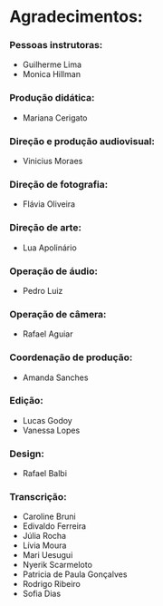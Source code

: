 # Agradecimentos:

### Pessoas instrutoras:
- Guilherme Lima
- Monica Hillman

### Produção didática:
- Mariana Cerigato

### Direção e produção audiovisual:
- Vinicius Moraes

### Direção de fotografia:
- Flávia Oliveira

### Direção de arte:
- Lua Apolinário

### Operação de áudio:
- Pedro Luiz

### Operação de câmera:
- Rafael Aguiar

### Coordenação de produção:
- Amanda Sanches

### Edição:
- Lucas Godoy
- Vanessa Lopes

### Design:
- Rafael Balbi

### Transcrição:
- Caroline Bruni
- Edivaldo Ferreira
- Júlia Rocha
- Lívia Moura
- Mari Uesugui
- Nyerik Scarmeloto
- Patricia de Paula Gonçalves
- Rodrigo Ribeiro
- Sofia Dias
